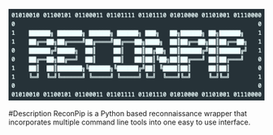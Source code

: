![Recon-Pip](https://github.com/inman006/ReconPip/blob/main/ReconPip.logo.png?raw=tru)


#Description
ReconPip is a Python based reconnaissance wrapper that incorporates multiple command line tools into one easy to use interface.


